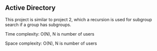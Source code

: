 ## Active Directory

This project is similar to project 2, which a recursion is used for subgroup search if a group has subgroups.

Time complexity: O(N), N is number of users

Space complexity: O(N), N is number of users 
